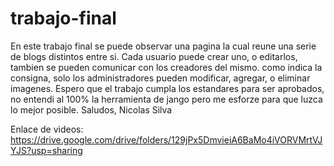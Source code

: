 # trabajo-final

En este trabajo final se puede observar una pagina la cual reune una serie de blogs distintos entre si.
Cada usuario puede crear uno, o editarlos, tambien se pueden comunicar con los creadores del mismo.
como indica la consigna, solo los administradores pueden modificar, agregar, o eliminar imagenes.
Espero que el trabajo cumpla los estandares para ser aprobados, no entendi al 100% la herramienta de jango pero
me esforze para que luzca lo mejor posible.
Saludos, Nicolas Silva

Enlace de videos: https://drive.google.com/drive/folders/129jPx5DmvieiA6BaMo4iVORVMrtVJYJS?usp=sharing
